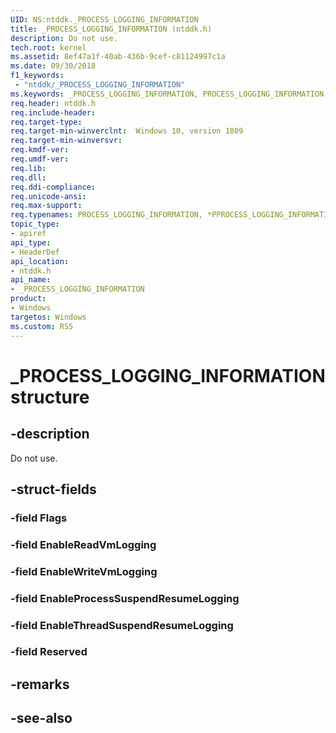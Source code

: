 ```yaml
---
UID: NS:ntddk._PROCESS_LOGGING_INFORMATION
title: _PROCESS_LOGGING_INFORMATION (ntddk.h)
description: Do not use.
tech.root: kernel 
ms.assetid: 8ef47a1f-40ab-436b-9cef-c81124997c1a
ms.date: 09/30/2018
f1_keywords:
 - "ntddk/_PROCESS_LOGGING_INFORMATION"
ms.keywords: _PROCESS_LOGGING_INFORMATION, PROCESS_LOGGING_INFORMATION, *PPROCESS_LOGGING_INFORMATION, 
req.header: ntddk.h
req.include-header:
req.target-type:
req.target-min-winverclnt:  Windows 10, version 1809
req.target-min-winversvr:
req.kmdf-ver:
req.umdf-ver:
req.lib:
req.dll:
req.ddi-compliance:
req.unicode-ansi:
req.max-support:
req.typenames: PROCESS_LOGGING_INFORMATION, *PPROCESS_LOGGING_INFORMATION
topic_type: 
- apiref
api_type: 
- HeaderDef
api_location: 
- ntddk.h
api_name: 
- _PROCESS_LOGGING_INFORMATION
product:
- Windows
targetos: Windows
ms.custom: RS5
---
```


# _PROCESS_LOGGING_INFORMATION structure

## -description
Do not use.

## -struct-fields

### -field Flags
 
### -field EnableReadVmLogging

 
### -field EnableWriteVmLogging


### -field EnableProcessSuspendResumeLogging

 
### -field EnableThreadSuspendResumeLogging

 
### -field Reserved
 

## -remarks

## -see-also
